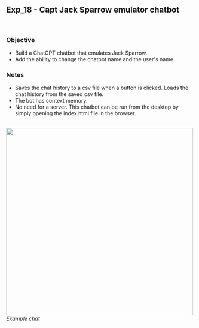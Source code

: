 ## Exp_18 - Capt Jack Sparrow emulator chatbot
<br>

### Objective

- Build a ChatGPT chatbot that emulates Jack Sparrow.
- Add the ability to change the chatbot name and the user's name.


### Notes
- Saves the chat history to a csv file when a button is clicked. Loads the chat history from the saved csv file.
- The bot has context memory.
- No need for a server. This chatbot can be run from the desktop by simply opening the index.html file in the browser.

<br>
<img src="https://github.com/vbookshelf/Maiya-ChatGPT-Experiments/blob/main/images/app-screenshot2.png" width="500"></img>
<i>Example chat</i><br>
